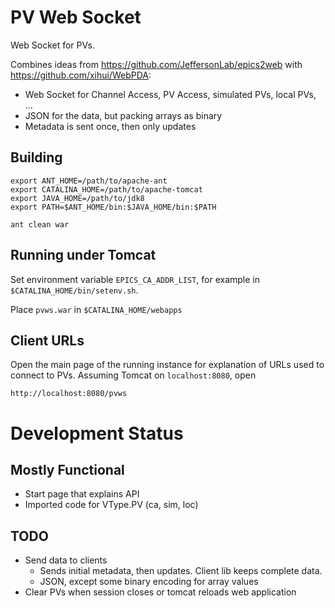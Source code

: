 PV Web Socket
=============

Web Socket for PVs.

Combines ideas from https://github.com/JeffersonLab/epics2web
with https://github.com/xihui/WebPDA:

 * Web Socket for Channel Access, PV Access, simulated PVs, local PVs, ...
 * JSON for the data, but packing arrays as binary
 * Metadata is sent once, then only updates


Building
--------

    export ANT_HOME=/path/to/apache-ant
    export CATALINA_HOME=/path/to/apache-tomcat
    export JAVA_HOME=/path/to/jdk8
    export PATH=$ANT_HOME/bin:$JAVA_HOME/bin:$PATH
    
    ant clean war

Running under Tomcat
--------------------

Set environment variable `EPICS_CA_ADDR_LIST`, for example in `$CATALINA_HOME/bin/setenv.sh`.

Place `pvws.war` in `$CATALINA_HOME/webapps`


Client URLs
-----------

Open the main page of the running instance for explanation
of URLs used to connect to PVs.
Assuming Tomcat on `localhost:8080`, open

    http://localhost:8080/pvws
    

Development Status
==================

Mostly Functional
-----------------

 * Start page that explains API
 * Imported code for VType.PV (ca, sim, loc)


TODO
----

 * Send data to clients
      - Sends initial metadata, then updates. Client lib keeps complete data.
      - JSON, except some binary encoding for array values
 * Clear PVs when session closes or tomcat reloads web application

